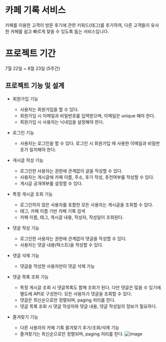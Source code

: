 # 카페 기록 서비스

카페를 이용한 고객이 방문 후기에 관련 키워드(태그)를 추가하여, 다른 고객들이 유사한 카페를 쉽고 빠르게 찾을 수 있도록 돕는 서비스입니다.

# 프로젝트 기간

7월 22일 ~ 8월 23일 (5주간)

## 프로젝트 기능 및 설계

- 회원가입 기능
    - 사용자는 회원가입을 할 수 있다.
    - 회원가입 시 이메일과 비밀번호를 입력받으며, 이메일은 unique 해야 한다.
    - 회원가입 시 사용자는 닉네임을 설정해야 한다.

- 로그인 기능
    - 사용자는 로그인을 할 수 있다. 로그인 시 회원가입 때 사용한 이메일과 비밀번호가 일치해야 한다.

- 게시글 작성 기능
    - 로그인한 사용자는 권한에 관계없이 글을 작성할 수 있다.
    - 사용자는 게시글에 카페 이름, 주소, 후기 작성, 추천여부를 작성할 수 있다.
    - 게시글 공개여부를 설정할 수 있다.

- 특정 게시글 조회 기능
    - 로그인하지 않은 사용자를 포함한 모든 사용자는 게시글을 조회할 수 있다.
    - 태그, 카페 이름 기반 카페 기록 검색
    - 카페 이름, 태그, 게시글 내용, 작성자, 작성일이 조회된다.

- 댓글 작성 기능
    - 로그인한 사용자는 권한에 관계없이 댓글을 작성할 수 있다.
    - 사용자는 댓글 내용(텍스트)을 작성할 수 있다.

- 댓글 삭제 기능
    - 댓글을 작성한 사용자만이 댓글 삭제 가능

- 댓글 목록 조회 기능
    - 특정 게시글 조회 시 댓글목록도 함께 조회가 된다. 다만 댓글은 많을 수 있기에 별도에 API로 구성한다. 모든 사용자가 댓글을 조회할 수 있다.
    - 댓글은 최신순으로만 정렬되며, paging 처리를 한다.
    - 댓글 목록 조회 시 댓글 작성자와 댓글 내용, 댓글 작성일의 정보가 필요하다.

- 즐겨찾기 기능
    - 다른 사용자의 카페 기록 즐겨찾기 추가/조회/삭제 기능
    - 즐겨찾기는 최신순으로만 정렬되며, paging 처리를 한다. 
![image](https://github.com/user-attachments/assets/c21bf5ac-ee96-4088-84c2-54e5248a5489)



